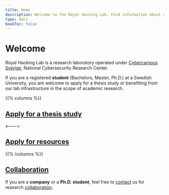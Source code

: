 ```yaml
---
title: Home
description: Welcome to the Royal Hacking Lab. Find information about current research projects and available resources.
type: docs
bookToc: false
---
```


# Welcome

Royal Hacking Lab is a research laboratory operated under [Cybercampus Sverige](https://www.cybercampus.se/), National Cybersecurity Research Center.

If you are a registered **student** (Bachelors, Master, Ph.D.) at a Swedish University, you are welcome to apply for a thesis study or benefiting from our lab infrastructure in the scope of academic research.

{{% columns %}}
## [Apply for a thesis study](docs/thesis/)

<--->

## [Apply for resources](docs/resources/)


{{% /columns %}}

## [Collaboration](docs/contact/)

If you are a **company** or a **Ph.D. student**, feel free to [contact](docs/contact/) us for research [collaboration](docs/contact/collaborators).
